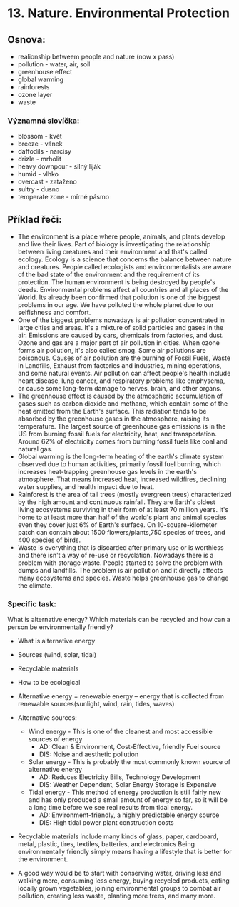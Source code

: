 # 13. Nature. Environmental Protection

## Osnova:

* realionship betweem people and nature (now x pass)
* pollution - water, air, soil
* greenhouse effect
* global warming
* rainforests
* ozone layer
* waste

### Významná slovíčka:
* blossom - květ 
* breeze - vánek 
* daffodils - narcisy 
* drizle - mrholit 
* heavy downpour - silný liják 
* humid - vlhko 
* overcast - zataženo 
* sultry - dusno
* temperate zone - mírné pásmo

## Příklad řeči:
* The environment is a place where people, animals, and plants develop and live their lives. Part of biology is investigating the relationship between living creatures and their environment and that's called ecology. Ecology is a science that concerns the balance between nature and creatures. People called ecologists and environmentalists are aware of the bad state of the environment and the requirement of its protection. The human environment is being destroyed by people's deeds. Environmental problems affect all countries and all places of the World. Its already been confirmed that pollution is one of the biggest problems in our age. We have polluted the whole planet due to our selfishness and comfort.
* One of the biggest problems nowadays is air pollution concentrated in large cities and areas. It's a mixture of solid particles and gases in the air. Emissions are caused by cars, chemicals from factories, and dust. Ozone and gas are a major part of air pollution in cities. When ozone forms air pollution, it's also called smog. Some air pollutions are poisonous. Causes of air pollution are the burning of Fossil Fuels, Waste in Landfills, Exhaust from factories and industries, mining operations, and some natural events. Air pollution can affect people's health include heart disease, lung cancer, and respiratory problems like emphysema, or cause some long-term damage to nerves, brain, and other organs.  
* The greenhouse effect is caused by the atmospheric accumulation of gases such as carbon dioxide and methane, which contain some of the heat emitted from the Earth's surface. This radiation tends to be absorbed by the greenhouse gases in the atmosphere, raising its temperature. The largest source of greenhouse gas emissions is in the US from burning fossil fuels for electricity, heat, and transportation. Around 62% of electricity comes from burning fossil fuels like coal and natural gas.
* Global warming is the long-term heating of the earth's climate system observed due to human activities, primarily fossil fuel burning, which increases heat-trapping greenhouse gas levels in the earth's atmosphere. That means increased heat, increased wildfires, declining water supplies, and health impact due to heat.
* Rainforest is the area of tall trees (mostly evergreen trees) characterized by the high amount and continuous rainfall. They are Earth's oldest living ecosystems surviving in their form of at least 70 million years. It's home to at least more than half of the world's plant and animal species even they cover just 6% of Earth's surface. On 10-square-kilometer patch can contain about 1500 flowers/plants,750 species of trees, and 400 species of birds.
* Waste is everything that is discarded after primary use or is worthless and there isn't a way of re-use or recyclation. Nowadays there is a problem with storage waste. People started to solve the problem with dumps and landfills. The problem is air pollution and it directly affects many ecosystems and species. Waste helps greenhouse gas to change the climate.

### Specific task:
What is alternative energy? Which materials can be recycled and how can a person be environmentally friendly?

* What is alternative energy
* Sources (wind, solar, tidal)
* Recyclable materials
* How to be ecological

* Alternative energy = renewable energy – energy that is collected from renewable sources(sunlight, wind, rain, tides, waves)
* Alternative sources:
  * Wind energy - This is one of the cleanest and most accessible sources of energy
    * AD: Clean & Environment, Cost-Effective, friendly Fuel source
    * DIS: Noise and aesthetic pollution
  * Solar energy - This is probably the most commonly known source of alternative energy
    * AD: Reduces Electricity Bills, Technology Development
    * DIS: Weather Dependent, Solar Energy Storage is Expensive
  * Tidal energy - This method of energy production is still fairly new and has only produced a small amount of energy so far, so it will be a long time before we see real results from tidal energy.
    * AD: Environment-friendly, a highly predictable energy source
    * DIS: High tidal power plant construction costs
* Recyclable materials include many kinds of glass, paper, cardboard, metal, plastic, tires, textiles, batteries, and electronics
Being environmentally friendly simply means having a lifestyle that is better for the environment.
* A good way would be to start with conserving water, driving less and walking more, consuming less energy, buying recycled products, eating locally grown vegetables, joining environmental groups to combat air pollution, creating less waste, planting more trees, and many more.